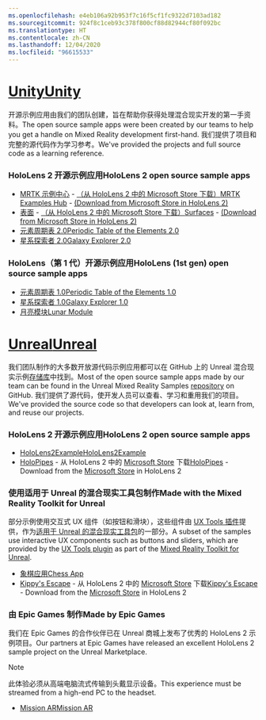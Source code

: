 ```yaml
---
ms.openlocfilehash: e4eb106a92b953f7c16f5cf1fc9322d7103ad182
ms.sourcegitcommit: 924f8c1ceb93c378f800cf88d82944cf80f092bc
ms.translationtype: HT
ms.contentlocale: zh-CN
ms.lasthandoff: 12/04/2020
ms.locfileid: "96615533"
---
```

# <a name="unity"></a>[<span data-ttu-id="cfd0c-101">Unity</span><span class="sxs-lookup"><span data-stu-id="cfd0c-101">Unity</span></span>](#tab/unity)

<span data-ttu-id="cfd0c-102">开源示例应用由我们的团队创建，旨在帮助你获得处理混合现实开发的第一手资料。</span><span class="sxs-lookup"><span data-stu-id="cfd0c-102">The open source sample apps were been created by our teams to help you get a handle on Mixed Reality development first-hand.</span></span> <span data-ttu-id="cfd0c-103">我们提供了项目和完整的源代码作为学习参考。</span><span class="sxs-lookup"><span data-stu-id="cfd0c-103">We've provided the projects and full source code as a learning reference.</span></span>

### <a name="hololens-2-open-source-sample-apps"></a><span data-ttu-id="cfd0c-104">HoloLens 2 开源示例应用</span><span class="sxs-lookup"><span data-stu-id="cfd0c-104">HoloLens 2 open source sample apps</span></span>

* <span data-ttu-id="cfd0c-105">[MRTK 示例中心](https://microsoft.github.io/MixedRealityToolkit-Unity/Documentation/README_ExampleHub.html) - [（从 HoloLens 2 中的 Microsoft Store 下载）](https://www.microsoft.com/p/mrtk-examples-hub/9mv8c39l2sj4)</span><span class="sxs-lookup"><span data-stu-id="cfd0c-105">[MRTK Examples Hub](https://microsoft.github.io/MixedRealityToolkit-Unity/Documentation/README_ExampleHub.html) - [(Download from Microsoft Store in HoloLens 2)](https://www.microsoft.com/p/mrtk-examples-hub/9mv8c39l2sj4)</span></span>
* <span data-ttu-id="cfd0c-106">[表面](../unity/sampleapp-surfaces.md) - [（从 HoloLens 2 中的 Microsoft Store 下载）](https://www.microsoft.com/p/surfaces/9nvkpv3sk3x0)</span><span class="sxs-lookup"><span data-stu-id="cfd0c-106">[Surfaces](../unity/sampleapp-surfaces.md) - [(Download from Microsoft Store in HoloLens 2)](https://www.microsoft.com/p/surfaces/9nvkpv3sk3x0)</span></span>
* [<span data-ttu-id="cfd0c-107">元素周期表 2.0</span><span class="sxs-lookup"><span data-stu-id="cfd0c-107">Periodic Table of the Elements 2.0</span></span>](https://medium.com/@dongyoonpark/bringing-the-periodic-table-of-the-elements-app-to-hololens-2-with-mrtk-v2-a6e3d8362158)
* [<span data-ttu-id="cfd0c-108">星系探索者 2.0</span><span class="sxs-lookup"><span data-stu-id="cfd0c-108">Galaxy Explorer 2.0</span></span>](../unity/galaxy-explorer-update.md)

### <a name="hololens-1st-gen-open-source-sample-apps"></a><span data-ttu-id="cfd0c-109">HoloLens（第 1 代）开源示例应用</span><span class="sxs-lookup"><span data-stu-id="cfd0c-109">HoloLens (1st gen) open source sample apps</span></span>

* [<span data-ttu-id="cfd0c-110">元素周期表 1.0</span><span class="sxs-lookup"><span data-stu-id="cfd0c-110">Periodic Table of the Elements 1.0</span></span>](../unity/periodic-table-of-the-elements.md)
* [<span data-ttu-id="cfd0c-111">星系探索者 1.0</span><span class="sxs-lookup"><span data-stu-id="cfd0c-111">Galaxy Explorer 1.0</span></span>](../unity/galaxy-explorer.md)
* [<span data-ttu-id="cfd0c-112">月亮模块</span><span class="sxs-lookup"><span data-stu-id="cfd0c-112">Lunar Module</span></span>](../unity/lunar-module.md)

# <a name="unreal"></a>[<span data-ttu-id="cfd0c-113">Unreal</span><span class="sxs-lookup"><span data-stu-id="cfd0c-113">Unreal</span></span>](#tab/unreal)

<span data-ttu-id="cfd0c-114">我们团队制作的大多数开放源代码示例应用都可以在 GitHub 上的 Unreal 混合现实示例[存储库](https://github.com/microsoft/MixedReality-Unreal-Samples)中找到。</span><span class="sxs-lookup"><span data-stu-id="cfd0c-114">Most of the open source sample apps made by our team can be found in the Unreal Mixed Reality Samples [repository](https://github.com/microsoft/MixedReality-Unreal-Samples) on GitHub.</span></span> <span data-ttu-id="cfd0c-115">我们提供了源代码，使开发人员可以查看、学习和重用我们的项目。</span><span class="sxs-lookup"><span data-stu-id="cfd0c-115">We've provided the source code so that developers can look at, learn from, and reuse our projects.</span></span>

### <a name="hololens-2-open-source-sample-apps"></a><span data-ttu-id="cfd0c-116">HoloLens 2 开源示例应用</span><span class="sxs-lookup"><span data-stu-id="cfd0c-116">HoloLens 2 open source sample apps</span></span>

* [<span data-ttu-id="cfd0c-117">HoloLens2Example</span><span class="sxs-lookup"><span data-stu-id="cfd0c-117">HoloLens2Example</span></span>](https://github.com/microsoft/MixedReality-Unreal-Samples/tree/master/HoloLens2Example) 
* <span data-ttu-id="cfd0c-118">[HoloPipes](https://github.com/microsoft/MixedReality-Unreal-HoloPipes) - 从 HoloLens 2 中的 [Microsoft Store](https://www.microsoft.com/p/holopipes/9mszb3nnrxn9) 下载</span><span class="sxs-lookup"><span data-stu-id="cfd0c-118">[HoloPipes](https://github.com/microsoft/MixedReality-Unreal-HoloPipes) - Download from the [Microsoft Store](https://www.microsoft.com/p/holopipes/9mszb3nnrxn9) in HoloLens 2</span></span>

### <a name="made-with-the-mixed-reality-toolkit-for-unreal"></a><span data-ttu-id="cfd0c-119">使用适用于 Unreal 的混合现实工具包制作</span><span class="sxs-lookup"><span data-stu-id="cfd0c-119">Made with the Mixed Reality Toolkit for Unreal</span></span>

<span data-ttu-id="cfd0c-120">部分示例使用交互式 UX 组件（如按钮和滑块），这些组件由 [UX Tools 插件](https://aka.ms/uxt-unreal)提供，作为[适用于 Unreal 的混合现实工具包](https://aka.ms/mrtk-unreal)的一部分。</span><span class="sxs-lookup"><span data-stu-id="cfd0c-120">A subset of the samples use interactive UX components such as buttons and sliders, which are provided by the [UX Tools plugin](https://aka.ms/uxt-unreal) as part of the [Mixed Reality Toolkit for Unreal](https://aka.ms/mrtk-unreal).</span></span>

* [<span data-ttu-id="cfd0c-121">象棋应用</span><span class="sxs-lookup"><span data-stu-id="cfd0c-121">Chess App</span></span>](https://github.com/microsoft/MixedReality-Unreal-Samples/tree/master/ChessApp)
* <span data-ttu-id="cfd0c-122">[Kippy's Escape](../unreal/unreal-kippys-escape.md) - 从 HoloLens 2 中的 [Microsoft Store](https://www.microsoft.com/p/kippys-escape/9nbd7gl86vkd) 下载</span><span class="sxs-lookup"><span data-stu-id="cfd0c-122">[Kippy's Escape](../unreal/unreal-kippys-escape.md) - Download from the [Microsoft Store](https://www.microsoft.com/p/kippys-escape/9nbd7gl86vkd) in HoloLens 2</span></span>

### <a name="made-by-epic-games"></a><span data-ttu-id="cfd0c-123">由 Epic Games 制作</span><span class="sxs-lookup"><span data-stu-id="cfd0c-123">Made by Epic Games</span></span>

<span data-ttu-id="cfd0c-124">我们在 Epic Games 的合作伙伴已在 Unreal 商城上发布了优秀的 HoloLens 2 示例项目。</span><span class="sxs-lookup"><span data-stu-id="cfd0c-124">Our partners at Epic Games have released an excellent HoloLens 2 sample project on the Unreal Marketplace.</span></span> 

> [!NOTE] 
> <span data-ttu-id="cfd0c-125">此体验必须从高端电脑流式传输到头戴显示设备。</span><span class="sxs-lookup"><span data-stu-id="cfd0c-125">This experience must be streamed from a high-end PC to the headset.</span></span>

* [<span data-ttu-id="cfd0c-126">Mission AR</span><span class="sxs-lookup"><span data-stu-id="cfd0c-126">Mission AR</span></span>](https://docs.unrealengine.com/Resources/Showcases/MissionAR/index.html)

